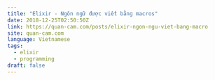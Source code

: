 ```yaml
---
title: "Elixir - Ngôn ngữ được viết bằng macros"
date: 2018-12-25T02:50:50Z
link: https://quan-cam.com/posts/elixir-ngon-ngu-viet-bang-macro
site: quan-cam.com
language: Vietnamese
tags:
  - elixir
  - programming
draft: false
---
```

